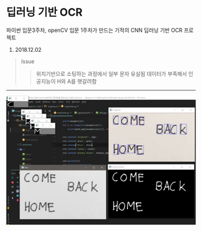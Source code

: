 딥러닝 기반 OCR
==================================================================
파이썬  입문3주차, openCV 입문 1주차가 만드는
기적의 CNN 딥러닝 기반 OCR 프로젝트

1. 2018.12.02
> Issue  
>> 위치기반으로 소팅하는 과정에서 일부 문자 유실됨
>> 데이터가 부족해서 인공지능이 H와 A를 햇갈려함
--------------------------------------------------------------------
![progress6](README_img/1.JPG)<br>

